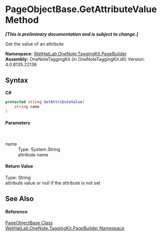 # PageObjectBase.GetAttributeValue Method 
 _**\[This is preliminary documentation and is subject to change.\]**_

Get the value of an attribute

**Namespace:**&nbsp;<a href="56352230-71f2-f4b7-63a8-983965663af5.md">WetHatLab.OneNote.TaggingKit.PageBuilder</a><br />**Assembly:**&nbsp;OneNoteTaggingKit (in OneNoteTaggingKit.dll) Version: 4.0.8135.22136

## Syntax

**C#**<br />
``` C#
protected string GetAttributeValue(
	string name
)
```


#### Parameters
&nbsp;<dl><dt>name</dt><dd>Type: System.String<br />attribute name</dd></dl>

#### Return Value
Type: String<br />attribute value or null if the attribute is not set

## See Also


#### Reference
<a href="10522ffc-023c-fe2b-d07f-22ef617cb6f6.md">PageObjectBase Class</a><br /><a href="56352230-71f2-f4b7-63a8-983965663af5.md">WetHatLab.OneNote.TaggingKit.PageBuilder Namespace</a><br />